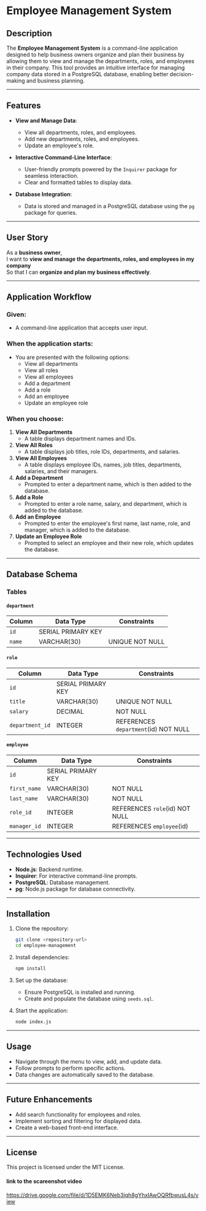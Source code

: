 
# Employee Management System

## Description

The **Employee Management System** is a command-line application designed to help business owners organize and plan their business by allowing them to view and manage the departments, roles, and employees in their company. This tool provides an intuitive interface for managing company data stored in a PostgreSQL database, enabling better decision-making and business planning.

---

## Features

- **View and Manage Data**:
  - View all departments, roles, and employees.
  - Add new departments, roles, and employees.
  - Update an employee's role.

- **Interactive Command-Line Interface**:
  - User-friendly prompts powered by the `Inquirer` package for seamless interaction.
  - Clear and formatted tables to display data.

- **Database Integration**:
  - Data is stored and managed in a PostgreSQL database using the `pg` package for queries.

---

## User Story

As a **business owner**,  
I want to **view and manage the departments, roles, and employees in my company**  
So that I can **organize and plan my business effectively**.

---

## Application Workflow

### Given:
- A command-line application that accepts user input.

### When the application starts:
- You are presented with the following options:
  - View all departments
  - View all roles
  - View all employees
  - Add a department
  - Add a role
  - Add an employee
  - Update an employee role

### When you choose:
1. **View All Departments**  
   - A table displays department names and IDs.
2. **View All Roles**  
   - A table displays job titles, role IDs, departments, and salaries.
3. **View All Employees**  
   - A table displays employee IDs, names, job titles, departments, salaries, and their managers.
4. **Add a Department**  
   - Prompted to enter a department name, which is then added to the database.
5. **Add a Role**  
   - Prompted to enter a role name, salary, and department, which is added to the database.
6. **Add an Employee**  
   - Prompted to enter the employee's first name, last name, role, and manager, which is added to the database.
7. **Update an Employee Role**  
   - Prompted to select an employee and their new role, which updates the database.

---

## Database Schema

### Tables

#### `department`
| Column   | Data Type        | Constraints               |
|----------|------------------|---------------------------|
| `id`     | SERIAL PRIMARY KEY |                          |
| `name`   | VARCHAR(30)      | UNIQUE NOT NULL           |

#### `role`
| Column          | Data Type          | Constraints                          |
|-----------------|--------------------|--------------------------------------|
| `id`            | SERIAL PRIMARY KEY |                                      |
| `title`         | VARCHAR(30)        | UNIQUE NOT NULL                      |
| `salary`        | DECIMAL            | NOT NULL                             |
| `department_id` | INTEGER            | REFERENCES `department`(id) NOT NULL |

#### `employee`
| Column        | Data Type          | Constraints                    |
|---------------|--------------------|--------------------------------|
| `id`          | SERIAL PRIMARY KEY |                                |
| `first_name`  | VARCHAR(30)        | NOT NULL                       |
| `last_name`   | VARCHAR(30)        | NOT NULL                       |
| `role_id`     | INTEGER            | REFERENCES `role`(id) NOT NULL |
| `manager_id`  | INTEGER            | REFERENCES `employee`(id)      |

---

## Technologies Used

- **Node.js**: Backend runtime.
- **Inquirer**: For interactive command-line prompts.
- **PostgreSQL**: Database management.
- **pg**: Node.js package for database connectivity.

---

## Installation

1. Clone the repository:
   ```bash
   git clone <repository-url>
   cd employee-management
   ```

2. Install dependencies:
   ```bash
   npm install
   ```

3. Set up the database:
   - Ensure PostgreSQL is installed and running.
   - Create and populate the database using `seeds.sql`.

4. Start the application:
   ```bash
   node index.js
   ```

---

## Usage

- Navigate through the menu to view, add, and update data.
- Follow prompts to perform specific actions.
- Data changes are automatically saved to the database.

---

## Future Enhancements

- Add search functionality for employees and roles.
- Implement sorting and filtering for displayed data.
- Create a web-based front-end interface.

---

## License

This project is licensed under the MIT License.
#### link to the scareenshot video
https://drive.google.com/file/d/1D5EMK6Neb3jqh8gYhxIAwOQRfbwusL4s/view

